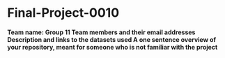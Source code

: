# Final-Project-0010
<b>Team name: <b/> Group 11
Team members and their email addresses
Description and links to the datasets used
A one sentence overview of your repository, meant for someone who is not familiar with the project